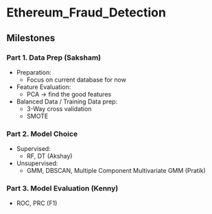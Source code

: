 # Ethereum_Fraud_Detection

## Milestones

### Part 1. Data Prep (Saksham)
  - Preparation:
    - Focus on current database for now
  - Feature Evaluation:
    - PCA → find the good features
  - Balanced Data / Training Data prep:
    - 3-Way cross validation
    - SMOTE

### Part 2. Model Choice
  - Supervised:
    - RF, DT (Akshay)
  - Unsupervised: 
    - GMM, DBSCAN, Multiple Component Multivariate GMM (Pratik)

### Part 3. Model Evaluation (Kenny)
  - ROC, PRC (F1)
